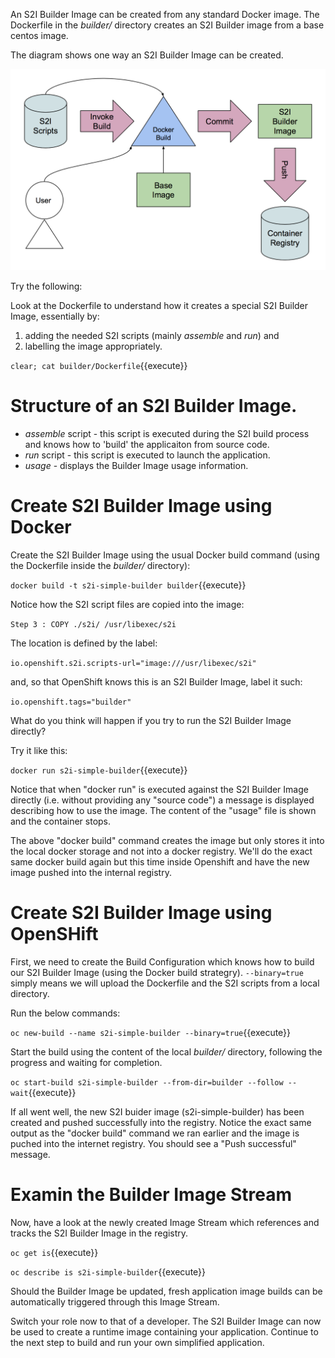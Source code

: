 An S2I Builder Image can be created from any standard Docker image. 
The Dockerfile in the _builder/_ directory creates an S2I Builder image from a base centos image. 

The diagram shows one way an S2I Builder Image can be created.

![S2I Builder Image Build Process](../../assets/introduction/simple-s2i-builder/s2i-builder-image-build-process.png)

Try the following:

Look at the Dockerfile to understand how it creates a special S2I Builder Image, essentially by:

1. adding the needed S2I scripts (mainly _assemble_ and _run_) and 
2. labelling the image appropriately.

``clear; cat builder/Dockerfile``{{execute}}

# Structure of an S2I Builder Image. 

+ _assemble_ script - this script is executed during the S2I build process and knows how to 'build' the applicaiton from source code. 
+ _run_ script - this script is executed to launch the application. 
+ _usage_ - displays the Builder Image usage information.

# Create S2I Builder Image using Docker

Create the S2I Builder Image using the usual Docker build command (using the Dockerfile inside the _builder/_ directory): 

``docker build -t s2i-simple-builder builder``{{execute}}

Notice how the S2I script files are copied into the image:

``Step 3 : COPY ./s2i/ /usr/libexec/s2i``

The location is defined by the label:

``io.openshift.s2i.scripts-url="image:///usr/libexec/s2i"``

and, so that OpenShift knows this is an S2I Builder Image, label it such:

``io.openshift.tags="builder"``

What do you think will happen if you try to run the S2I Builder Image directly?

Try it like this:

``docker run s2i-simple-builder``{{execute}}

Notice that when "docker run" is executed against the S2I Builder Image directly (i.e.  without providing any "source code") a message is displayed describing how to use the image.  The content of the "usage" file is shown and the container stops. 

The above "docker build" command creates the image but only stores it into the local docker storage and not into a docker registry. We'll do the exact same docker build again but this time inside Openshift and have the new image pushed into the internal registry.

# Create S2I Builder Image using OpenSHift

First, we need to create the Build Configuration which knows how to build our S2I Builder Image (using the Docker build strategry).  ``--binary=true`` simply means we will upload the Dockerfile and the S2I scripts from a local directory. 

Run the below commands:

``oc new-build --name s2i-simple-builder --binary=true``{{execute}}

Start the build using the content of the local _builder/_ directory, following the progress and waiting for completion.

``oc start-build s2i-simple-builder --from-dir=builder --follow --wait``{{execute}}

If all went well, the new S2I buider image (s2i-simple-builder) has been created and pushed successfully into the registry.  Notice the exact same output as the "docker build" command we ran earlier and the image is puched into the internet registry.  You should see a "Push successful" message. 

# Examin the Builder Image Stream

Now, have a look at the newly created Image Stream which references and tracks the S2I Builder Image in the registry.  

``oc get is``{{execute}}

``oc describe is s2i-simple-builder``{{execute}}

Should the Builder Image be updated, fresh application image builds can be automatically triggered through this Image Stream. 

Switch your role now to that of a developer. The S2I Builder Image can now be used to create a runtime image containing your application.  Continue to the next step to build and run your own simplified application. 


